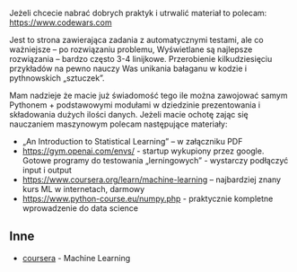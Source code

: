 Jeżeli chcecie nabrać dobrych praktyk i utrwalić materiał to polecam: 
https://www.codewars.com

Jest to strona zawierająca zadania z automatycznymi testami, ale co ważniejsze – po rozwiązaniu problemu,
Wyświetlane są najlepsze rozwiązania – bardzo często 3-4 linijkowe. Przerobienie kilkudziesięciu przykładów
na pewno nauczy Was unikania bałaganu w kodzie i pythnowskich „sztuczek”.

Mam nadzieje że macie już świadomość tego ile można zawojować samym Pythonem + podstawowymi
modułami w dziedzinie prezentowania i składowania dużych ilości danych. Jeżeli macie ochotę zając się 
nauczaniem maszynowym polecam następujące materiały:
- „An Introduction to Statistical Learning” – w załączniku PDF
- https://gym.openai.com/envs/ - startup wykupiony przez google. Gotowe programy do testowania 
„lerningowych”  - wystarczy podłączyć input i output
- https://www.coursera.org/learn/machine-learning – najbardziej znany kurs ML w internetach, darmowy
- https://www.python-course.eu/numpy.php - praktycznie kompletne wprowadzenie do data science


## Inne

* [coursera](https://www.coursera.org/learn/machine-learning) - Machine Learning
